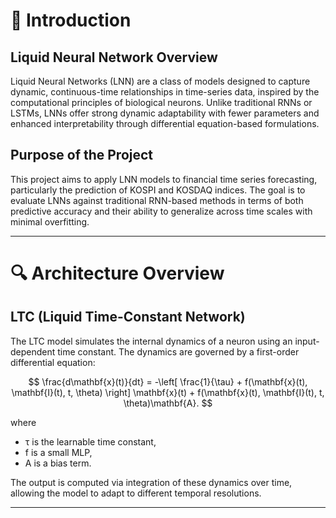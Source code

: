 # 📑 Introduction

## Liquid Neural Network Overview
Liquid Neural Networks (LNN) are a class of models designed to capture dynamic, continuous-time relationships in time-series data, inspired by the computational principles of biological neurons. Unlike traditional RNNs or LSTMs, LNNs offer strong dynamic adaptability with fewer parameters and enhanced interpretability through differential equation-based formulations.

## Purpose of the Project
This project aims to apply LNN models to financial time series forecasting, particularly the prediction of KOSPI and KOSDAQ indices. The goal is to evaluate LNNs against traditional RNN-based methods in terms of both predictive accuracy and their ability to generalize across time scales with minimal overfitting.


*****


# 🔍 Architecture Overview

## LTC (Liquid Time-Constant Network)
The LTC model simulates the internal dynamics of a neuron using an input-dependent time constant. The dynamics are governed by a first-order differential equation:

$$
\frac{d\mathbf{x}(t)}{dt} = -\left[ \frac{1}{\tau} + f(\mathbf{x}(t), \mathbf{I}(t), t, \theta) \right] \mathbf{x}(t) + f(\mathbf{x}(t), \mathbf{I}(t), t, \theta)\mathbf{A}.
$$

where
 - τ is the learnable time constant,
 - f is a small MLP,
 - A is a bias term.

 The output is computed via integration of these dynamics over time, allowing the model to adapt to different temporal resolutions.


*****

